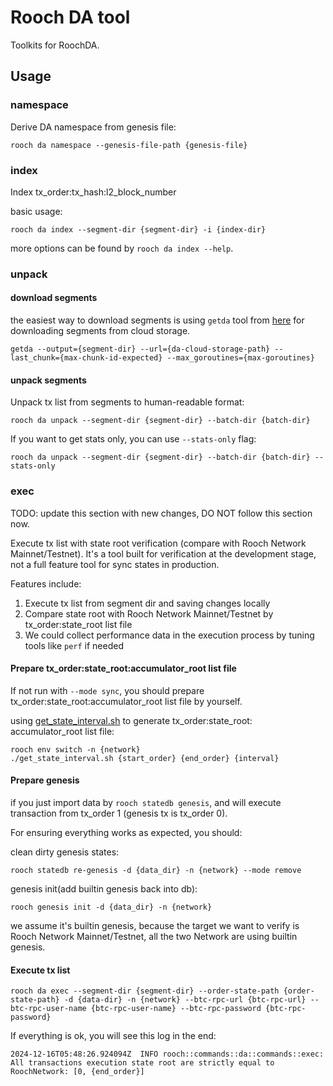 # Rooch DA tool

Toolkits for RoochDA.

## Usage

### namespace

Derive DA namespace from genesis file:

```shell
rooch da namespace --genesis-file-path {genesis-file}
```

### index

Index tx_order:tx_hash:l2_block_number

basic usage:

```shell
rooch da index --segment-dir {segment-dir} -i {index-dir}
```

more options can be found by `rooch da index --help`.

### unpack

#### download segments

the easiest way to download segments is using `getda` tool from [here](https://github.com/popcnt1/roh) for downloading
segments from cloud storage.

```shell
getda --output={segment-dir} --url={da-cloud-storage-path} --last_chunk={max-chunk-id-expected} --max_goroutines={max-goroutines}
```

#### unpack segments

Unpack tx list from segments to human-readable format:

```shell
rooch da unpack --segment-dir {segment-dir} --batch-dir {batch-dir}
```

If you want to get stats only, you can use `--stats-only` flag:

```shell
rooch da unpack --segment-dir {segment-dir} --batch-dir {batch-dir} --stats-only
```

### exec

TODO: update this section with new changes, DO NOT follow this section now.

Execute tx list with state root verification (compare with Rooch Network Mainnet/Testnet).
It's a tool built for verification at the development stage, not a full feature tool for sync states in production.

Features include:

1. Execute tx list from segment dir and saving changes locally
2. Compare state root with Rooch Network Mainnet/Testnet by tx_order:state_root list file
3. We could collect performance data in the execution process by tuning tools like `perf` if needed

#### Prepare tx_order:state_root:accumulator_root list file

If not run with `--mode sync`, you should prepare tx_order:state_root:accumulator_root list file by yourself.

using [get_state_interval.sh](https://github.com/popcnt1/roh/blob/main/scripts/get_state_interval.sh) to generate
tx_order:state_root:
accumulator_root list file:

```shell
rooch env switch -n {network}
./get_state_interval.sh {start_order} {end_order} {interval}
```

#### Prepare genesis

if you just import data by `rooch statedb genesis`, and will execute transaction from tx_order 1 (genesis tx is tx_order
0).

For ensuring everything works as expected, you should:

clean dirty genesis states:

```shell
rooch statedb re-genesis -d {data_dir} -n {network} --mode remove
```

genesis init(add builtin genesis back into db):

```shell
rooch genesis init -d {data_dir} -n {network}
```

we assume it's builtin genesis, because the target we want to verify is Rooch Network Mainnet/Testnet, all the two
Network are using builtin genesis.

#### Execute tx list

```shell
rooch da exec --segment-dir {segment-dir} --order-state-path {order-state-path} -d {data-dir} -n {network} --btc-rpc-url {btc-rpc-url} --btc-rpc-user-name {btc-rpc-user-name} --btc-rpc-password {btc-rpc-password}
```

If everything is ok, you will see this log in the end:

```shell
2024-12-16T05:48:26.924094Z  INFO rooch::commands::da::commands::exec: All transactions execution state root are strictly equal to RoochNetwork: [0, {end_order}]
```